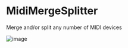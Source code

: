 # MidiMergeSplitter
Merge and/or split any number of MIDI devices

![image](https://repository-images.githubusercontent.com/944997319/7f2856d2-a786-4efa-8b35-8ba949c77ecc)
